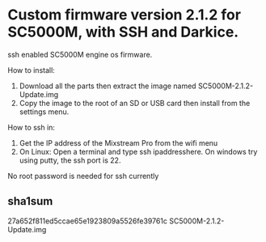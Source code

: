 # Custom firmware version 2.1.2 for SC5000M, with SSH and Darkice.
ssh enabled SC5000M engine os firmware.

How to install:
  1) Download all the parts then extract the image named SC5000M-2.1.2-Update.img
  2) Copy the image to the root of an SD or USB card then install from the settings menu.

How to ssh in:
  1) Get the IP address of the Mixstream Pro from the wifi menu
  2) On Linux: Open a terminal and type ssh ipaddresshere. On windows try using putty, the ssh port is 22.

No root password is needed for ssh currently

## sha1sum

27a652f811ed5ccae65e1923809a5526fe39761c  SC5000M-2.1.2-Update.img
